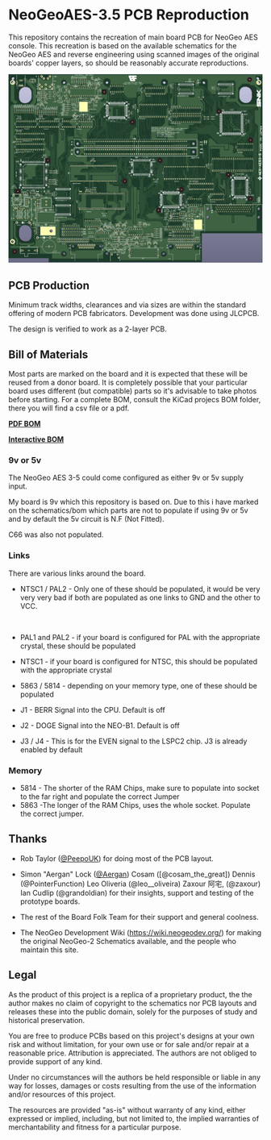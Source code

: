 # NeoGeoAES-3.5 PCB Reproduction

This repository contains the recreation of main board PCB for NeoGeo AES
console. This recreation is based on the available schematics for the
NeoGeo AES and reverse engineering using scanned images of the original
boards' copper layers, so should be reasonably accurate reproductions.

![PCB](images/NeoGeoAES3_5_Front.png)

## PCB Production

Minimum track widths, clearances and via sizes are within the standard
offering of modern PCB fabricators. Development was done using JLCPCB.

The design is verified to work as a 2-layer PCB.


## Bill of Materials

Most parts are marked on the board and it is expected that these will be reused
from a donor board. It is completely possible that your particular board uses
different (but compatible) parts so it's advisable to take photos before starting.
For a complete BOM, consult the KiCad projecs BOM folder, there you will find a csv file or a pdf.

[**PDF BOM**][BOM]

[**Interactive BOM**][IBOM]


### 9v or 5v

The NeoGeo AES 3-5 could come configured as either 9v or 5v supply input.

My board is 9v which this repository is based on. Due to this i have marked on the schematics/bom 
which parts are not to populate if using 9v or 5v and by default the 5v circuit is N.F (Not Fitted).

C66 was also not populated.


### Links

There are various links around the board.

* NTSC1 / PAL2 - Only one of these should be populated, it would be very very very bad if both are populated 
as one links to GND and the other to VCC.
<br>


* PAL1 and PAL2 - if your board is configured for PAL with the appropriate crystal, these should be populated
* NTSC1 - if your board is configured for NTSC, this should be populated with the appropriate crystal


* 5863 / 5814 - depending on your memory type, one of these should be populated
* J1 - BERR Signal into the CPU. Default is off
* J2 - DOGE Signal into the NEO-B1. Default is off
* J3 / J4 - This is for the EVEN signal to the LSPC2 chip. J3 is already enabled by default 


### Memory

* 5814 - The shorter of the RAM Chips, make sure to populate into socket to the far right and populate the correct
  Jumper
* 5863 -The longer of the RAM Chips, uses the whole socket. Populate the correct jumper.


## Thanks

  * Rob Taylor ([@PeepoUK](https://github.com/PeepoUK)) for doing most of
    the PCB layout.

  * Simon "Aergan" Lock ([@Aergan](https://github.com/Aergan))
    Cosam ([@cosam_the_great])
    Dennis (@PointerFunction)
    Leo Oliveria (@leo__oliveira)
    Zaxour 阿宅, (@zaxour)
    Ian Cudlip (@grandoldian) for their insights, support and
    testing of the prototype boards.

  * The rest of the Board Folk Team for their support and general
    coolness.

  * The NeoGeo Development Wiki (https://wiki.neogeodev.org/) for making
    the original NeoGeo-2 Schematics available, and the people who maintain
    this site.


## Legal

As the product of this project is a replica of a proprietary product, the
the author makes no claim of copyright to the schematics nor PCB layouts and
releases these into the public domain, solely for the purposes of study and
historical preservation.

You are free to produce PCBs based on this project's designs at your own risk
and without limitation, for your own use or for sale and/or repair at a
reasonable price. Attribution is appreciated. The authors are not obliged to
provide support of any kind.

Under no circumstances will the authors be held responsible or liable in any
way for losses, damages or costs resulting from the use of the information
and/or resources of this project.

The resources are provided "as-is" without warranty of any kind, either
expressed or implied, including, but not limited to, the implied warranties
of merchantability and fitness for a particular purpose.

[IBOM]: http://htmlpreview.github.io/?https://raw.githubusercontent.com/Board-Folk/NeoGeoAES-3.5/main/bom/NeoGeo-AES-3_5.html

[BOM]: http://htmlpreview.github.io/?https://raw.githubusercontent.com/Board-Folk/NeoGeoAES-3.5/main/bom/NeoGeoAES3_5-BOM.pdf
